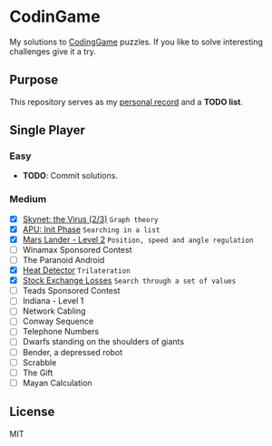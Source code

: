 # CodinGame
My solutions to [CodingGame](www.codingame.com) puzzles. If you like to solve interesting challenges give it a try.

## Purpose
This repository serves as my [personal record](https://www.codingame.com/profile/b7d6a684a7ad347cefd71bb025226297525979) and a **TODO list**.

## Single Player

### Easy
- **TODO**: Commit solutions.

### Medium
- [x] [Skynet: the Virus (2/3)](https://www.codingame.com/games/puzzles/1) `Graph theory`
- [x] [APU: Init Phase](https://www.codingame.com/games/puzzles/54) `Searching in a list`
- [x] [Mars Lander - Level 2](https://www.codingame.com/games/puzzles/12) `Position, speed and angle regulation`
- [ ] Winamax Sponsored Contest
- [ ] The Paranoid Android
- [x] [Heat Detector](https://www.codingame.com/games/puzzles/41) `Trilateration`
- [x] [Stock Exchange Losses](https://www.codingame.com/games/puzzles/13) `Search through a set of values`
- [ ] Teads Sponsored Contest
- [ ] Indiana - Level 1
- [ ] Network Cabling
- [ ] Conway Sequence
- [ ] Telephone Numbers
- [ ] Dwarfs standing on the shoulders of giants
- [ ] Bender, a depressed robot
- [ ] Scrabble
- [ ] The Gift
- [ ] Mayan Calculation

## License
MIT
